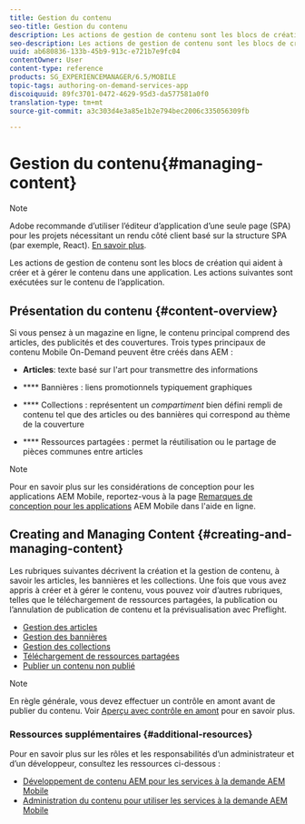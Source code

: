 ```yaml
---
title: Gestion du contenu
seo-title: Gestion du contenu
description: Les actions de gestion de contenu sont les blocs de création qui aident à créer et à gérer le contenu dans une application. Consultez cette page pour en savoir plus.
seo-description: Les actions de gestion de contenu sont les blocs de création qui aident à créer et à gérer le contenu dans une application. Consultez cette page pour en savoir plus.
uuid: ab680836-133b-45b9-913c-e721b7e9fc04
contentOwner: User
content-type: reference
products: SG_EXPERIENCEMANAGER/6.5/MOBILE
topic-tags: authoring-on-demand-services-app
discoiquuid: 89fc3701-0472-4629-95d3-da577581a0f0
translation-type: tm+mt
source-git-commit: a3c303d4e3a85e1b2e794bec2006c335056309fb

---
```



# Gestion du contenu{#managing-content}

>[!NOTE]
>
>Adobe recommande d’utiliser l’éditeur d’application d’une seule page (SPA) pour les projets nécessitant un rendu côté client basé sur la structure SPA (par exemple, React). [En savoir plus](/help/sites-developing/spa-overview.md).

Les actions de gestion de contenu sont les blocs de création qui aident à créer et à gérer le contenu dans une application. Les actions suivantes sont exécutées sur le contenu de l’application.

## Présentation du contenu {#content-overview}

Si vous pensez à un magazine en ligne, le contenu principal comprend des articles, des publicités et des couvertures. Trois types principaux de contenu Mobile On-Demand peuvent être créés dans AEM :

* **Articles**: texte basé sur l&#39;art pour transmettre des informations
* **** Bannières : liens promotionnels typiquement graphiques
* **** Collections : représentent un *compartiment* bien défini rempli de contenu tel que des articles ou des bannières qui correspond au thème de la couverture

* **** Ressources partagées : permet la réutilisation ou le partage de pièces communes entre articles

>[!NOTE]
>
>Pour en savoir plus sur les considérations de conception pour les applications AEM Mobile, reportez-vous à la page [Remarques de conception pour les applications](https://helpx.adobe.com/digital-publishing-solution/help/design-app.html) AEM Mobile dans l&#39;aide en ligne.

## Creating and Managing Content {#creating-and-managing-content}

Les rubriques suivantes décrivent la création et la gestion de contenu, à savoir les articles, les bannières et les collections. Une fois que vous avez appris à créer et à gérer le contenu, vous pouvez voir d’autres rubriques, telles que le téléchargement de ressources partagées, la publication ou l’annulation de publication de contenu et la prévisualisation avec Preflight.

* [Gestion des articles](/help/mobile/mobile-on-demand-managing-articles.md)
* [Gestion des bannières](/help/mobile/mobile-on-demand-managing-banners.md)
* [Gestion des collections](/help/mobile/mobile-on-demand-managing-collections.md)
* [Téléchargement de ressources partagées](/help/mobile/mobile-on-demand-shared-resources.md)
* [Publier un contenu non publié](/help/mobile/mobile-on-demand-publishing-unpublishing.md)

>[!NOTE]
>
>En règle générale, vous devez effectuer un contrôle en amont avant de publier du contenu. Voir [Aperçu avec contrôle en amont](/help/mobile/aem-mobile-manage-ondemand-services.md) pour en savoir plus.

### Ressources supplémentaires {#additional-resources}

Pour en savoir plus sur les rôles et les responsabilités d’un administrateur et d’un développeur, consultez les ressources ci-dessous :

* [Développement de contenu AEM pour les services à la demande AEM Mobile](/help/mobile/aem-mobile-on-demand.md)
* [Administration du contenu pour utiliser les services à la demande AEM Mobile](/help/mobile/aem-mobile.md)

